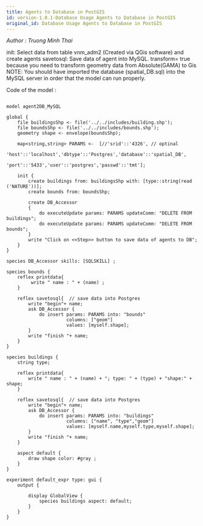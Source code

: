 ```yaml
---
title: Agents to Database in PostGIS
id: version-1.8.1-Database Usage Agents to Database in PostGIS
original_id: Database Usage Agents to Database in PostGIS
---
```


[//]: # (keyword|skill_SQLSKILL)
[//]: # (keyword|concept_database)


_Author : Truong Minh Thai_

init: Select data from table vnm_adm2 (Created via QGis software)  and create  agents
savetosql: Save data of agent into MySQL.
transform= true because you need to transform geometry data from Absolute(GAMA) to Gis
NOTE: You should have imported the database (spatial_DB.sql) into the MySQL server in order that the model can run properly.



Code of the model : 

```

model agent2DB_MySQL 
  
global { 
	file buildingsShp <- file('../../includes/building.shp');
	file boundsShp <- file('../../includes/bounds.shp');
	geometry shape <- envelope(boundsShp);
	 
	map<string,string> PARAMS <-  [//'srid'::'4326', // optinal
								   'host'::'localhost','dbtype'::'Postgres','database'::'spatial_DB',
								   'port'::'5433','user'::'postgres','passwd'::'tmt'];

	init {
		create buildings from: buildingsShp with: [type::string(read ('NATURE'))];
		create bounds from: boundsShp;
		
		create DB_Accessor
		{ 			
			do executeUpdate params: PARAMS updateComm: "DELETE FROM buildings";	
			do executeUpdate params: PARAMS updateComm: "DELETE FROM bounds";
		}
		write "Click on <<Step>> button to save data of agents to DB";		 
	}
}   
  
species DB_Accessor skills: [SQLSKILL] ;   

species bounds {
	reflex printdata{
		 write " name : " + (name) ;
	}
	
	reflex savetosql{  // save data into Postgres
		write "begin"+ name;
		ask DB_Accessor {
			do insert params: PARAMS into: "bounds"
					  columns: ["geom"]
					  values: [myself.shape];
		}
	    write "finish "+ name;
	}		
}

species buildings {
	string type;
	
	reflex printdata{
		write " name : " + (name) + "; type: " + (type) + "shape:" + shape;
	}
	
	reflex savetosql{  // save data into Postgres
		write "begin"+ name;
		ask DB_Accessor {
			do insert params: PARAMS into: "buildings"
					  columns: ["name", "type","geom"]
					  values: [myself.name,myself.type,myself.shape];
		}
	    write "finish "+ name;
	}	
	
	aspect default {
		draw shape color: #gray ;
	}
}   

experiment default_expr type: gui {
	output {
		
		display GlobalView {
			species buildings aspect: default;
		}
	}
}

```
